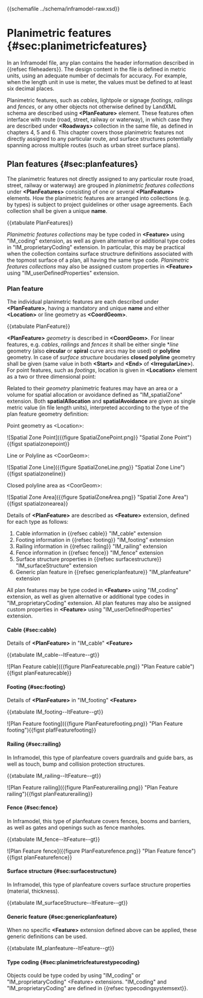 {{schemafile ../schema/inframodel-raw.xsd}}
# Planimetric features {#sec:planimetricfeatures}

In an Inframodel file, any plan contains the header information described in {{refsec fileheaders}}. The design content in the file is defined in metric units, using an adequate number of decimals for accuracy. For example, when the length unit in use is meter, the values must be defined to at least six decimal places.

Planimetric features, such as *cables*, lightpole or signage *footings*, *railings* and *fences*, or any other objects not otherwise defined by LandXML schema are described using **\<PlanFeature>** element. These features often interface with route (road, street, railway or waterway), in which case they are described under **\<Roadways>** collection in the same file, as defined in chapters 4, 5 and 6. This chapter covers those planimetric features not directly assigned to any particular route, and surface structures potentially spanning across multiple routes (such as urban street surface plans).

## Plan features {#sec:planfeatures}

The planimetric features not directly assigned to any particular route (road, street, railway or waterway) are grouped in *planimetric features collections* under **\<PlanFeatures>** consisting of one or several **\<PlanFeature>** elements. How the planimetric features are arranged into collections (e.g. by types) is subject to project guidelines or other usage agreements. Each collection shall be given a unique **name**.

{{xtabulate PlanFeatures}}

*Planimetric features collections* may be type coded in **\<Feature>** using "IM_coding" extension, as well as given alternative or additional type codes in "IM_proprietaryCoding" extension. In particular, this may be practical when the collection contains surface structrure definitions associated with the topmost surface of a plan, all having the same type code.
*Planimetric features collections* may also be assigned custom properties in **\<Feature>** using "IM_userDefinedProperties" extension.

### Plan feature

The individual planimetric features are each described under **\<PlanFeature>**, having a mandatory and unique **name** and either **\<Location>** or line geometry as **\<CoordGeom>**.

{{xtabulate PlanFeature}}

**\<PlanFeature>** *geometry* is described in **\<CoordGeom>**. For linear features, e.g. *cables*, *railings* and *fences* it shall be either single **line* geometry (also **circular** or **spiral** curve arcs may be used) or **polyline** geometry. In case of *surface structure* boudaries **closed polyline** geometry shall be given (same value in both  **\<Start>** and **\<End>** of **\<IrregularLine>**). For point features, such as *footings*, location is given in **\<Location>** element as a two or three dimensional point:
  
Related to their *geometry* planimetric features may have an area or a volume for spatial allocation or avoidance defined as "IM_spatialZone" extension. Both **spatialAllocation** and **spatialAvoidance** are given as single metric value (in file length units), interpreted according to the type of the plan feature geometry definition:

Point geometry as \<Location>: 

![Spatial Zone Point]({{figure SpatialZonePoint.png}} "Spatial Zone Point"){{figst spatialzonepoint}}
   
Line or Polyline as \<CoorGeom>:

![Spatial Zone Line]({{figure SpatialZoneLine.png}} "Spatial Zone Line"){{figst spatialzoneline}}

Closed polyline area as \<CoorGeom>: 

![Spatial Zone Area]({{figure SpatialZoneArea.png}} "Spatial Zone Area"){{figst spatialzonearea}}

Details of **\<PlanFeature>** are described as **\<Feature>** extension, defined for each type as follows:


1. Cable information in {{refsec cable}} "IM_cable" extension
2. Footing information in {{refsec footing}} "IM_footing" extension
3. Railing information in {{refsec railing}} "IM_railing" extension
4. Fence information in {{refsec fence}} "IM_fence" extension
5. Surface structure properties in {{refsec surfacestructure}} "IM_surfaceStructure" extension
6. Generic plan feature in {{refsec genericplanfeature}} "IM_planfeature" extension

All plan features may be type coded in **\<Feature>** using "IM_coding" extension, as well as given alternative or additional type codes in "IM_proprietaryCoding" extension. All plan features may also be assigned custom properties in **\<Feature>** using "IM_userDefinedProperties" extension.

#### Cable {#sec:cable}

Details of **\<PlanFeature>** in "IM_cable" **\<Feature>**

{{xtabulate IM_cable--ltFeature--gt}}

![Plan Feature cable]({{figure PlanFeaturecable.png}} "Plan Feature cable"){{figst planFeaturecable}}

#### Footing {#sec:footing}

Details of **\<PlanFeature>** in "IM_footing" **\<Feature>**

{{xtabulate IM_footing--ltFeature--gt}}

![Plan Feature footing]({{figure PlanFeaturefooting.png}} "Plan Feature footing"){{figst plafFeaturefooting}}


#### Railing {#sec:railing}

In Inframodel, this type of planfeature covers guardrails and guide bars, as well as touch, bump and collision protection structures.

{{xtabulate IM_railing--ltFeature--gt}}

![Plan Feature railing]({{figure PlanFeaturerailing.png}} "Plan Feature railing"){{figst planFeaturerailing}}

#### Fence {#sec:fence}

In Inframodel, this type of planfeature covers fences, booms and barriers, as well as gates and openings such as fence manholes.

{{xtabulate IM_fence--ltFeature--gt}}

![Plan Feature fence]({{figure PlanFeaturefence.png}} "Plan Feature fence"){{figst planFeaturefence}}

#### Surface structure {#sec:surfacestructure}

In Inframodel, this type of planfeature covers surface structure properties (material, thickness).

{{xtabulate IM_surfaceStructure--ltFeature--gt}}

#### Generic feature {#sec:genericplanfeature}

When no specific **\<Feature>** extension defined above can be applied, these generic definitions can be used.

{{xtabulate IM_planfeature--ltFeature--gt}}

#### Type coding {#sec:planimetricfeaturestypecoding}

Objects could be type coded by using "IM_coding" or "IM_proprietaryCoding" \<Feature> extensions.
"IM_coding" and "IM_proprietaryCoding" are defined in {{refsec typecodingsystemsext}}. 

